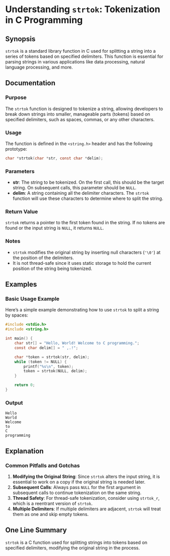 <!--
Meta Description: # Understanding `strtok`: Tokenization in C Programming ## Synopsis `strtok` is a standard library function in C used for splitting a string into a se...
Meta Keywords: string, strtok, null, function, delimiters
-->

# Understanding `strtok`: Tokenization in C Programming

## Synopsis
`strtok` is a standard library function in C used for splitting a string into a series of tokens based on specified delimiters. This function is essential for parsing strings in various applications like data processing, natural language processing, and more.

## Documentation
### Purpose
The `strtok` function is designed to tokenize a string, allowing developers to break down strings into smaller, manageable parts (tokens) based on specified delimiters, such as spaces, commas, or any other characters.

### Usage
The function is defined in the `<string.h>` header and has the following prototype:

```c
char *strtok(char *str, const char *delim);
```

### Parameters
- **str**: The string to be tokenized. On the first call, this should be the target string. On subsequent calls, this parameter should be `NULL`.
- **delim**: A string containing all the delimiter characters. The `strtok` function will use these characters to determine where to split the string.

### Return Value
`strtok` returns a pointer to the first token found in the string. If no tokens are found or the input string is `NULL`, it returns `NULL`.

### Notes
- `strtok` modifies the original string by inserting null characters (`'\0'`) at the position of the delimiters.
- It is not thread-safe since it uses static storage to hold the current position of the string being tokenized.

## Examples
### Basic Usage Example
Here’s a simple example demonstrating how to use `strtok` to split a string by spaces:

```c
#include <stdio.h>
#include <string.h>

int main() {
    char str[] = "Hello, World! Welcome to C programming.";
    const char delim[] = " ,.!";

    char *token = strtok(str, delim);
    while (token != NULL) {
        printf("%s\n", token);
        token = strtok(NULL, delim);
    }

    return 0;
}
```

### Output
```
Hello
World
Welcome
to
C
programming
```

## Explanation
### Common Pitfalls and Gotchas
1. **Modifying the Original String**: Since `strtok` alters the input string, it is essential to work on a copy if the original string is needed later.
2. **Subsequent Calls**: Always pass `NULL` for the first argument in subsequent calls to continue tokenization on the same string.
3. **Thread Safety**: For thread-safe tokenization, consider using `strtok_r`, which is a reentrant version of `strtok`.
4. **Multiple Delimiters**: If multiple delimiters are adjacent, `strtok` will treat them as one and skip empty tokens.

## One Line Summary
`strtok` is a C function used for splitting strings into tokens based on specified delimiters, modifying the original string in the process.